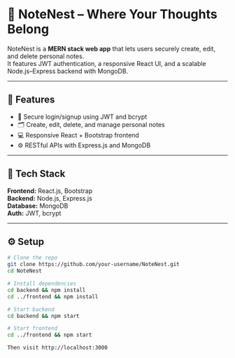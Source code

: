 # 📝 NoteNest – Where Your Thoughts Belong

NoteNest is a **MERN stack web app** that lets users securely create, edit, and delete personal notes.  
It features JWT authentication, a responsive React UI, and a scalable Node.js–Express backend with MongoDB.

---

## 🚀 Features
- 🔐 Secure login/signup using JWT and bcrypt  
- 🗂️ Create, edit, delete, and manage personal notes  
- 💻 Responsive React + Bootstrap frontend  
- ⚙️ RESTful APIs with Express.js and MongoDB  

---

## 🧰 Tech Stack
**Frontend:** React.js, Bootstrap  
**Backend:** Node.js, Express.js  
**Database:** MongoDB  
**Auth:** JWT, bcrypt  

---

## ⚙️ Setup
```bash
# Clone the repo
git clone https://github.com/your-username/NoteNest.git
cd NoteNest

# Install dependencies
cd backend && npm install
cd ../frontend && npm install

# Start backend
cd backend && npm start

# Start frontend
cd ../frontend && npm start

Then visit http://localhost:3000
